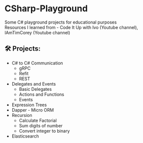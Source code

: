 # CSharp-Playground
Some C# playground projects for educational purposes \
Resources I learned from - Code It Up with Ivo (Youtube channel), IAmTimCorey (Youtube channel)

## 🛠️ Projects:
- C# to C# Communication
  * gRPC
  * Refit
  * REST
- Delegates and Events
  * Basic Delegates
  * Actions and Functions
  * Events
- Expression Trees
- Dapper - Micro ORM
- Recursion
  * Calculate Factorial
  * Sum digits of number
  * Convert integer to binary
- Elasticsearch
